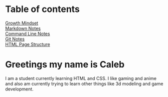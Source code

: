 # Table of contents
[Growth Mindset](/reading-notes/README6)<br>
[Markdown Notes](/reading-notes/README2)<br>
[Command Line Notes](/reading-notes/README3)<br>
[Git Notes](/reading-notes/README4)<br>
[HTML Page Structure](/reading-note/README5)<br>

# Greetings my name is Caleb
I am a student currently learning HTML and CSS. I like gaming and anime and also am currently trying to learn other things like 3d modeling and game development.




